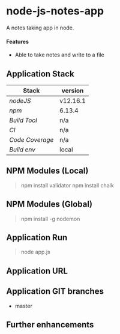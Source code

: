 # node-js-notes-app
A notes taking app in node.

#### Features 
- Able to take notes and write to a file

## 

## Application Stack

Stack  | version |
--- | --- |  
*nodeJS* | v12.16.1
*npm* | 6.13.4
*Build Tool* | n/a
*CI* | n/a
*Code Coverage* | n/a
*Build env* | local

## NPM Modules (Local)
> npm install validator
> npm install chalk

## NPM Modules (Global)
> npm install -g nodemon

## Application Run
> node app.js
  
## Application URL

## Application GIT branches
- master

## Further enhancements 